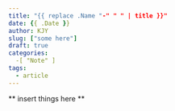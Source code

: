 ```yaml
---
title: "{{ replace .Name "-" " " | title }}"
date: {{ .Date }}
author: KJY
slug: ["some here"]
draft: true
categories:  
  -[ "Note" ]
tags:        
  - article
---
```


** insert things here **